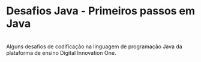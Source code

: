# Desafios Java - Primeiros passos em Java
<BR>
Alguns desafios de codificação na linguagem de programação Java da plataforma de ensino Digital Innovation One.
